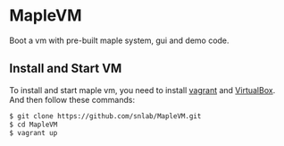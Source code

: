# MapleVM

Boot a vm with pre-built maple system, gui and demo code.

## Install and Start VM

To install and start maple vm, you need to install [vagrant](https://www.vagrantup.com) and [VirtualBox](https://www.virtualbox.org/wiki/Downloads). And then follow these commands:

```sh
$ git clone https://github.com/snlab/MapleVM.git
$ cd MapleVM
$ vagrant up
```

